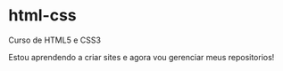 # html-css
Curso de HTML5 e CSS3

Estou aprendendo a criar sites e agora vou gerenciar meus repositorios!
